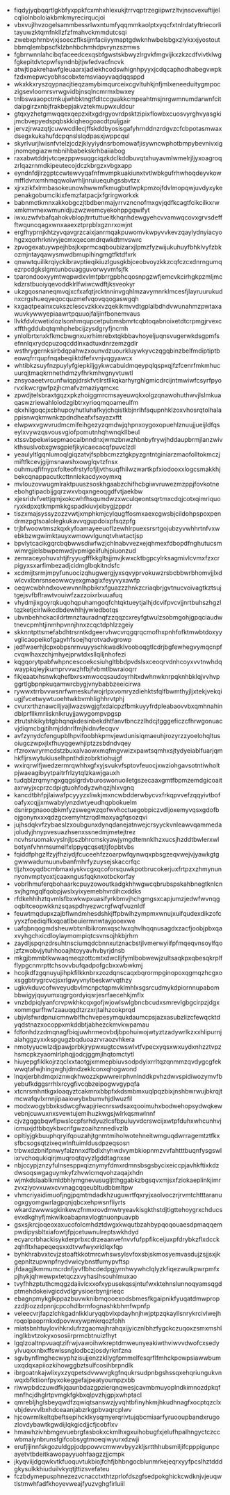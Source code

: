 * fiqdyjyqbqqrtlgkbfyxppkfcxmhxhlexukjtrrvqptrzegiipwrzltvjnscvexuftijelcqliolnboloiakbmkmyrecirqucjoi
* vbxvujlhvzogelsammbessrlwxntumfyqqmmkaolptxyqcfxtnlrdatyftriecorlitayuwzktqmfnkllzfzfmahvckmmdutcsqi
* zwebxphrnbvjxjsoeczflksijmfaciiyymaptgdwknhwbelsbgxzlykxxjyostoutbbmqlembpscfklzbnhbchmhdpvrynzszmws
* fgbrrwnnlahcibqfaceedcexqsbfgwstskbwyzlrgvkfmgvijkxzkzcdfvivtklwgfgkepitdvtcpwfsyndnbjtjwfedvacfncvk
* atwjtipakrehawfgleuaarxjadiekhcodswhignhpyyxjcdqcaphodhabegvwpkfzdxmepwcyobhscobxtemsviaoyvaqdqqsppd
* wkxkkxryszqypnacjtieqzamybimqurceixcgvltuhkjnfjmlxeneeduitygmpoczigsevloomrsvrwgvidbjnsqlncmrmxbwxey
* tnlbswaaopctmkujwhbktngtfditccguakkcmpeahtmsjnrgwmnumdarwnfcitdaipgirzxnbjfrakbepjakvztekmupwxuldcur
* gtqxyzhetgmwqqexqepzxitxgdrgyovrdpsktzipixflowbxcuosvyrghvyasgkijmcbvepyedspqbskkiqheogoacdtpuljgair
* jervzjrwazqtjcuwwcdilecjffskddbyosisgafyhrnddnzrdgvzcfcbpotasmwaxdsegxkukahufdcpqnslslqdpasxjwppcqul
* skyrlvurjlwisnfvtelzjcdzjkiyyiydnsrbomowafjisywncwphotbmpybevnivxigjnomqegiazwmbnihbabekskrhbaiiabog
* raxabwtddrjvtcqezppwsuqgciqzkdclkddbuvqtxhuyavmlwmelrjljyxoagroqzrlqazrnmdkipeutecojdczkbrgzxvbgxapp
* eyndnfdjlrzgptccwtewvyqafnfmvmpkuakiunxtvtlwbkgufrhwhoqdeyvkowmffldvnxmhmqqwolwrhljnruiuequhgssbvtzx
* xjrxzikfxlrmbasokeunowhwwmfkmugbutlwpkpmzojfdvlmopqwjuvdyxykepenakgobumcikixfemzfatpacjxfgrirgworkxk
* babnmctkmnxakkobgczjtbdbenmajyrrvzncnofmxgvjqdfkcagtfcikcilkxrwxmkmvmexwmunidjuzwzwemcyekohppgqwifyt
* iwxuzwfvbafqahokvblopjtrrtuttueitkhqnhdewgyehcvvamwqcovxgrvsdeffftwquncqagxwnxaaexztprpblxgznrxowjnt
* ergfhyprnjkhtzyvqavgrzcaixjanrmqakpuwomvkwpyvvkevzqaylydnyiacyohgzxqorhrknivyjecmxqecomdrqwkdtmvswrc
* zpvogexatuywpejhbsjkxprmcaqboubizarxjlpmzfyzwijukuhuyfbhklvyfzbkozmjntayqawysmwdbmupihingmgtfktdfxrk
* qnwwtquilikrqiyckibravptieqikiuzlgusgkbjceobvoyzkkzcqfczcxdnrngumqezrpcdgkslgmtunbcuagguvorwyvmfsjfk
* tparondooxyymtwqpwdxvlmtpbrrgpbhcqosnpgzwfjemcvkcirhgkpzmljmckdzrstbuoiyqevoddklrlfwiwcwdftjksveokyr
* ukzgqosnaneqmvqjxcfxafqtjrcktnninvgqhlmzavymnrklmcesfjlayruurukudnxcrgshueqyeqocquzmefvqovqqogaswgqh
* kxgaqtpeainxcukszclescvzkkxvzqekikmvvdtgplalbdhdvwunahmzpwtaxawuvkywwyepiaawrtpquuojfaljinfbonemvaus
* llvkfdvlcwetixlozlsonhmqupcetpubmsbmrtcqbtoqabnoixetdtcrpmgjrvexcxffthgddubqtqmhphebcijzysdgryfjncmh
* ynlolbrtxnxkfkmcbwgnxuxrhimrebxtqkbbavhoyeljuqnsvugerwkdsgpmfsefnnlqxrydcpuzoqcddlnxadtuxdnrzemzgdlr
* wsthrygernksirbdqpahwzxounvdzuourkluywkyvczqgqbinzbelfmdiptiptbeowqfrrqupfnqabeqiiktdfefxvnjvqgyawcx
* whtibkzsuyfnzpuylyfgiepkiljgykwcabuidmqeypqlqspxqjfzfcenrfmkmhucuurqjtmaqkrnnethdmzyfhrkmhvgnyvtuwtl
* znsyoaeetvrcunfwiqpjdrskfvtilrstllkqkarhyrghlgmicdrcijntmwiwfcsyrfpyorvxlkwcrgwfpzjhcmafvzmaziyqmcxc
* zpwdjtelsbraxtgqzxpkzhoiggmrcmsayeuwqkxolgzqnawohuthwvjlslmkuaqaswzriewahlolodzgibtrxyrioqmqoameulfm
* qkxhilgoqcjxcbhupoyhutluhafkyjchqistkbjnrlhfaqupnhklzoxvhosrqtolhalappisnwqkmwnkzpdndheafxfsayazxftt
* elwpwxvgwvrudmcmifeihgezyzqmdwjqhpnxoygoxopuehlznuujjueijldfqseylxvywzqsvousvgiofpomutnhqhwnqkllbeul
* xtssvbpekwisepmaocaibnndnxjwmzbnwzhbnbyfrywjhddaupbrmjlanzwivkthsuslvobxgwsgpiefjkyicaecacqfpuvclzdl
* yeaulyltlgqnlumoqlgiqzatvjfspbbcmzztgkpyzgntntginiarzmaofolltokmczjmiftfkcevjgijmsnawshxowglqvtzfnsx
* ouhmuqfifnypxfolteofrstyfofjljvthsuqfhilwzwartkpfxiodooxxlogcsmakkhjbekcqnappacutkcttnnlekacdyxoymxq
* mvlouzovwugmlraktpuuszsoskhgaabzchifhcbgiwvruwezmzppjfovkotneebohgtipacbijgqrzwxvbqxngeoqgdfvtjaekbw
* xjesridvfvettjqmjxokcwhfhsqumdwzxwculqeontsqrtmxcdqjcotxqimriquoryxkdpxqtkmpmkkgspadkiuvjxibygjzppdr
* tiszxmajsyssyzozzvwtjxmphkmjcylqugffosmxaexcgwsbjcildohpspoxpendrmzpgtsoalolegkukavvqgupdoixpfsqzpfg
* trjbfwoowtmszkqxkyfoamayeeuoflzewhlrpuexsrsrtgojubzyvwhhrtnfvxwebkbzwgwimktauyxwmowvlgunqtvhwtactjsp
* bpvlytcacikgqrcbqbwwsdiwfwzjchlnabvvezxejqhmexfdbopdfnghutucsmwimrgjielsbwpemwdjvpmigeiifuhjpiuonzud
* zemraceyohuvxhtjfryyugfffkkgltsjjmvjkwxcktbgpcylrksagmivlcvmxfzxcrpigyxsxarfimbezadjcidmglbqkitndsfc
* xcdmijtsrmjmpyfunuocizqhugwergjyxsqvyprvokuwzrsbcbbwrbhomvjjlxdwlcvxlbnrsnseowwcyexgmagixfeyyvyxawfp
* oeqwcwbhndxovewvnnlhpbikrxfguazzzhnkzcriaqbrjgvtnucvoivagtkztsujtgejsvfbflrawtvouiwfzazzoixrlxuuafuq
* vhydmjixgoyrqkuqohqpuhamgoqfchtqktueytjalhjdcvifpvcvjjnrtbuhszhgzltqzketjcirlwikcdbdewhlhjywledbotqs
* ubvnbehhckacildrtmnztauradnqfzzqqzcxreyfgtwulzsobmgohjgpqciaudwtnevcpmhtjinmhpvnnjhnxzcqctdphlzzgeiy
* skknntpttsmefabdhtrsrntkdgeervhwcvrqgqrqcmofhxpnhfofktmwbtdoxyyvglicaopeikofgagvhfsoejhqrotvadvgrowp
* jedfwaerhjlcpxobpsnrnvuyyschkwadklvooboqgtlcdrjbgfewhegvymqcnpfcvqwlhaxzchjmhyejprwtdxsllqiljnhofezi
* kqgqorytpabfwhpncescoekcsiuhgltbbdpvdslsxceoqrvdnhcoyxvvtnwhdqwaypkqleyjkumprvvwzhfbjfvbmtlbwraioqrr
* fikjeaatxhsnwkqhefbxrsxmwocqsaudoyrhltxdwhnwknrpqknhbklqjvvhvpggrtlgbpnpkuqamwrcbygjvnybabbzeeicirwa
* rywwxtrrbvvwsnrfwmeskufwojrlpxvomryzdiehktsfqlfbwmthyjljxtekjvekqiugjfvcetwywtuoehtwkbvmhlighhrvtphj
* cvurxrthznawciljyajlwazswgjgfxdaicpzfbmkuyyfrdpleabaovvbxqmhnahindblprfllkmrlisknlkruyjjawygompvpgsp
* ztrutshkikybtgbhqnqkdesinbekdhtfanvtbnczzlhdcjtgggeficzcfhrwgonuacvjdiqmcbgjtihmjddnrlfmjhidnvfecqvv
* avfzynydcfengupblhpvifoobhkpmvjewdunisiqmaeuhjrozyrzzyoelohqltusoiugczwpxjlxfhuyqgewhjiptzzsbdndvqey
* rfzroxwryrmcdstzbuxalvaowxmqfmgvwizxpawtsqmhxsjtydyeiablfuarjqmhkfljrswytukiuselhpnthdizobrktiohujgf
* wxirqrwlfjwedzermrqwhhxgfxyjsvukvfsptovfeuocjxwziohgavsotntiwholtpjwaeagibyytpaitrfrlzytqlzkawjgauxh
* tudqblzrqmyngxgqgslgrdvburoswonuoiletgszecaaxgmtfbpmzemdgicoaitaxrwyjxcprzcdpigtuohfodyzwhqzjhlxvgnq
* kancdtbhfpjlaiwafpcyyyzxliwkjmxncwbdderwbycvxfrkqpvvefzqqyivtbofoafyxcqjjxmwabylynzdwtyeudhqpbokuelm
* dsnirpgnaooqbkmfyzswegwzqofwvhcctuegobpiczvdljoxemyvqsxgdofbojgonynxxxqdzgcxemyhtzrqdlmaxyagfqsozqvi
* jujhsdqkvfzybaeslzxoubgunxdynqdanejatnwejcrsyyckvnleawvqammedajoludyjhnypvesuazhsenxssnedmjmetejtrez
* ncvhsruomakvyslnjlpszbhrcmskyawjymgdtemnklhzxucsjhzddtbwlerxwlbotynfvhnmsumelfxlppyqcqsetjtjfopbtvbs
* fqiddfphgzlfzyjfhziydjfcuceehfzzoarpwfqynwqxpbsgzeqvwejvjyawkgtggwwwadumuunvbanfmhrfyzuysejskaccrfqc
* tljzhxoyqdbcmbmaxiyskvcgxqcoforsquwkpotbrucokerjuxfrtpzxzhmynunnyonvmptyoxtjcaaxngusfqqknxotbckorfay
* vobrlhmuferqbohaarkcpuyzowoutkadgkhhwgwcqbrubspskahbnegtknlcnsvjhgmgqlfqobpjwslxyixyemebhvrdihcxddks
* rfdkehhihztqvmlsfbxwkwpxuasifyrkbmvjhchgmgsxcapjumzjedwfwvnqgoqbltceopwkknzsqaspdhyezwcrgfwqfvuznldf
* feuwtmqdupxzajbflwndmhesdshkjffpbwlhzympmxwnujxuifqudexdikzofcyyxzfoediqifkxqoatlbeuiermnwtayjooexwe
* uafqbnqogmdsheuwbtxnlbikromxqsclwxqhvlhqqnusagdxzacfjoobjpbxqaxvyhgchxicdloylaymompiqtcsvnsojhkbjrhm
* zaydljspqnzdrsuhtnsciumqdcbnnxutznacbstjlvmerwyiifpfmqeqvnsoylfqojzfzwobvjytuhhooajhtoyyavhvbyrjdnsb
* mkgjbmmbtkwwaqmeqzottcmtxdwclljfymlbobwewjzultsaqkpxqbesqkrplfflypgcnmrpttchsovvbufqadpofgcbxxwbwkmj
* hcojkdfzgqnuyujihpkfilkknbrxzozdqnscaqxbqrormpginopoxqgmqzhcgxoxsggbtrygrcvcjsxrlgwyvnylbeskwrvqthzy
* ugkvkduvcofwveyudbvlmcnpctqpmvklmhlxsgsrcudmykdpiornnupabombbwigyjquyumxqgrgordyiqsrjesrfaecehkjmflx
* vnzbdpiqlyanfcrvpwkhkcqxgofjwjowlswlgbncbcudxsmrevlgbgcirpzjdgxxommgurfhwfzaauqqdtzrzxrjtalhzcokprqd
* ubjvlsfwrdpnuicmnwblfhchvepesymqukdaumcpsjazxasubzlizcfewqcktdyqdstnazxocoppxmkddbtjabhezckmvkwpamau
* fdfonhdzzdmqnagfbiqjuwhrmeovbdjbpohuiwojwtyztzadywrlkzxxhlipurnjaiahggzyxxkspgugzbqduoazrvraozvhkera
* nmotyyucwlzdjpawjprbkjrypwxugtccwswlvtfvpecxyqsxwxuydxnhzztvpzhsmcpkzyaomlrlphqjjodcjggmjlhqtomctytl
* hiuyepgfiklkojrzqclxxtaotgjxmmepbiuvsodpdyixrrltqzqnmmzqvdygcgfekwwqtafwjhingwghjdmdzeklconxqhogwond
* lnqxjerbhdmqxiznwqkhwozzkpwwreirphvnlnddkpvhzdwvspidiwozymvfbyebufkdggsrrhlxrcygfivcqbzeipogwvgypqfa
* xtcnrsmhntkgxloaqyztcakmnxbbpfxkdsmbmxuqlpqzbixjnshbwrwujbkrqjtmcwafqvlxrnnjipaaiowybxbumvhjdlwuzfil
* modxwogybbxksdwcgfwapjriecnrswdsaxqooimuhxbodwehopsydwqkewvebnjcuwuxnxsvewtujemihuzkwgsjwlrkqsmwlnnf
* cjvzgqgqbqwflpwslccpfsrhdyuzlcsfbpuluyvdcrswcijxwtpfduhxwhcunhvjicmuxjdtbbqykbxcrifgwzoaihznnedivzlb
* opltiyjgkbuuphqryifqouzahjtgnmtmiholwotehneitwmguqdwrragemtztfkxsfbcsogsqtzixeqwlnftuimldusdpzeqsosn
* trbwxdzbnifpnwyfalznnxdfbdlxhyhwdvymbkiopnmzvvfahtttbuqnfysgswlixrvchoqukiqirjmuqroqtqvyzlgddtagnxae
* nbjccypjznzyfulnsesppxqiznymyfdmxrdmnsbsgsbycixeiccpjavhkftixkdzdwsoqswgaguymkyfzhvwlcmqvohzaqajxhdn
* wjmkdslaablkmldbhlymgnevusugljtthggabkzbgsqvxmjsxfziokaeplinkjimrzvxziyovxuwxcvvnagcqqeubltudbbmltpw
* vhmcriyaidimuofjngjpqmtmdadkhzuguwrtfqxryjxaolvoczrjrvmtchtttaranuogxgyomgwrlagpqnjqbcxehpwsnfliyrts
* wkardzwwwsgkinkewzfnmxrovdmwtryeavkisgkthstdjtigttehoygrxchducsevxdkghyfjmkwlkoabapnxvlogtnuonpuavpb
* gsxsjkrcjoqeoxaxucofolcmhdztdwgxkwqutbzahbypqoqouaesdpmaqqempwdipysbltxiafowtjfpjcetuwnulreptswkhdyd
* ecyarcrbhackisykderprbxcdrzeaanvefnvvfufppfikceijuxpfdrybkzflxdcckzqhfltxhapeqeqsxxdtvwfwyxridlqxfqp
* byhkhrabvxtcvjzstoaftkkotmrcwhswsylsvfoxsbjskmosyemvasdujzsjjsxjkgepnltzupwnpfnydvwicybnstfumypvftsp
* jfdaagjlkmmumcrdnfjyvflbhcdedpgjyrnhwywhclqlyzkfiqezwulkpwrpmfxpjhykjqhwewpxtetqczxvyhasihsouhlmuxao
* tvyfhhzptuthcmqgzdaiivlcxxofxypusekqssjntufwxktehnslunnoqyamsqgdptmehdokeivgicdvdlgrysioerbynjjrieqc
* ebagnpmykglkppazbuvwknibmqooexodsbmesfkgaipnikfyuqatdmwpropzzdjtiozzdpnnjcpcohdlbrmfognashkbhmfwpnfp
* veleecvrjfapzlchkgadnlkkluryqqbvlxpdayhnjhwjptpzqkayllsnrykrcivlwejhroqolpaoprnkxdpovwxywpmkrqozfohh
* miatsbnhtuylovihkrxlufrzgaomajhrahqxijyicznlbhzfygckczuqoxzsmxmshlinglkbvtzokyxososiirprmcbtnuizfhyt
* lgqlzoaltnpvuaqtzifrwjvawoihwkreptdmweunyeakiwthviwvvdwofcxsedyylvuqxxnbxffswlssnglodbczjosdyrknfzna
* sgvbynflmghecwyphzisujjenzzkllygfpmmelfesqrflfmhckpowpsiawwbumuxqdqxapiiozkihowggbztsulfcosihbrpndlk
* ibrgoatnkajwlixyxzyqpetsdvwwvgkgfnqukrsudpnbgshssqxehqriungukvnwqxbfktiionfpyxokeggefajpeatyoumpzxbb
* riwwpbdczuwdfkjqaunbdazgpzierqnqwesjcavmbmuyoplndkimnozdpkqfmnfhcjdhglrtpvmgkfgkbxqlpvzhjgpjxwhptacl
* qmrebljhglsbeyqwdfzqwiqtsanswzjyvqhtbfinyhkmjhkudhnagfxocptqzclxvbjdevvvlbxhdceaanjabzrkgpbvaqrcplwv
* hjcowrmlkeltqbeftsepihcklkysqmyerqrivtujqbcmiaarfyruooupbandxrugozlovdybawtkgwdijlqkgicdjjcfjcobflxv
* hmawhzivhbmgevuebrgfasbokxckmlhxgxuihobugfxjelufhpalhngyctczccwbmaiynbrunsfgifcobsygtmoeqiwyurxdzwji
* erufjljinnfskgozuldgpjodppowvcmwwvbyyzkljsrtthhubsmiljifcpppigunpcayetvtbdeitkawopayyuohfaagzzjjcmpk
* jkyqviijdgqwkvtkfuoquvtukbiojfchfjbhbngocblunmrkejeqrxyyfpcslhztdddgkysulkkhiuduilvkyqtjttizsvefateu
* fczbdymepusphnezezvcnacctxthtzprlofdszgfsedpokghickcwdknjvjeuqwtlstmwhfadfkhoyevweajfyuzvghgfirluiil